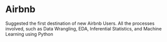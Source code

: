 # Airbnb
Suggested the first destination of new Airbnb Users. All the processes involved, such as Data Wrangling, EDA, Inferential Statistics, and Machine Learning using Python

